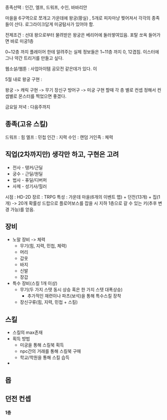 종족선택 : 인간, 엘프, 드워프, 수인, 바바리안

마을을 6구역으로 쪼개고 가운데에 왕궁(황실) , 5개로 피자마냥 찢어져서 각각의 종족들이 산다. 
로그라이크답게 미궁탐사가 있어야 함.

전제조건 : 선대 왕으로부터 물려받은 왕궁은 베리어에 둘러쌓여있음. 포탈 쏘옥 들어가면 바로 미궁1층

0~12층 까지 플레이어 한테 알려주는 실제 정보들은 1~11층 까지 0, 12겹침. 이스터에그나 약간 트리거를 만들고 싶다. 

웹소설/웹툰 : 사업아이템 공모전 같은데가 있다. 이

5월 내로 왕궁 구현 : 

왕궁 -> 캐릭 구현 -> 무기 장신구 방어구  -> 미궁 구현 할때 각 층 별로 컨셉 정해서 컨셉별로 몬스터를 찍었으면 좋겠다.

금요일 저녁 : 다음주까지 

## 종족(고유 스킬)
드워프 : 힘
엘프 : 민첩
인간 : 지력
수인 : 랜덤
거인족 : 체력

## 직업(2차까지만) 생각만 하고, 구현은 고려
- 전사 - 탱커/근딜
- 궁수 - 근딜/원딜
- 법사 - 퓨딜/디버퍼
- 사제 - 성기사/힐러

시점 : HD-2D
장르 : TRPG
특성 : 가운데 마을(6개의 이벤트 맵) + 던전(13개) + 집(1개) -> 20개
확률성 드랍으로 플로어보스를 잡을 시 지하 1층으로 갈 수 있는 키(추후 변경 가능)를 얻음.

## 장비
- 노말 장비 -> 체력
	- 무기(힘, 지력, 민첩, 체력)
	- 머리
	- 갑옷
	- 바지
	- 신발
	- 장갑
- 특수 장비(스킬 1개 이상)
	- 무기(두 가지 스탯 동시 상승 혹은 한 가지 스텟 대폭상승)
		- 추가적인 재련이나 파츠(보석)을 통해 특수스킬 장착
	- 장신구류(힘, 지력, 민첩 + 스킬)


## 스킬
- 스킬의 max존재
- 획득 방법
	- 미궁을 통해 스킬북 획득
	- npc간의 거래를 통해 스킬북 구매
	- 학교/학원을 통해 스킬 습득
- 

## 몹



## 던전 컨셉
#### 1층



